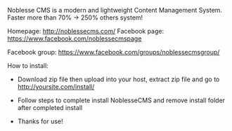 Noblesse CMS is a modern and lightweight Content Management System. Faster more than 70% -> 250% others system!

Homepage: http://noblessecms.com/
Facebook page: https://www.facebook.com/noblessecmspage

Facebook group: https://www.facebook.com/groups/noblessecmsgroup/

How to install:

- Download zip file then upload into your host, extract zip file and go to http://yoursite.com/install/

- Follow steps to complete install NoblesseCMS and remove install folder after completed install

- Thanks for use!
